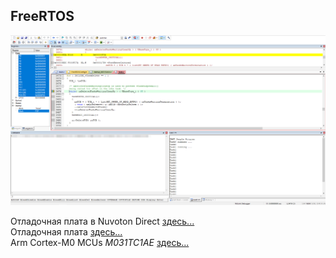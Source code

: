 
## FreeRTOS    

![alt-текст](https://github.com/PivnevNikolay/Nuvoton-Development-Tool/blob/master/FreeRTOS_NuMaker-M031TC/000_First_project/Photo/001.jpg "First project")    

Отладочная плата в Nuvoton Direct [здесь...](https://direct.nuvoton.com/en/numaker-m031tc)   
Отладочная плата [здесь...](https://www.nuvoton.com/board/numaker-m031tc/)  
Arm Cortex-M0 MCUs   *M031TC1AE* [здесь...](https://www.nuvoton.com/products/microcontrollers/arm-cortex-m0-mcus/m031-series/m031tc1ae)  

 




